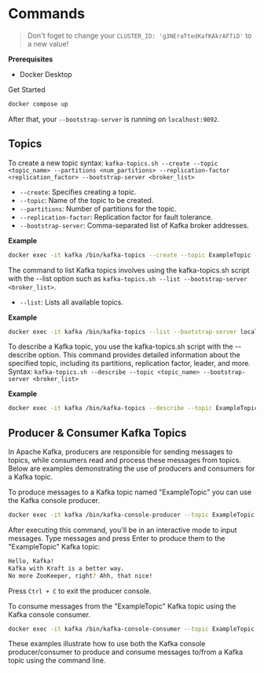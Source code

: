 # Commands
> Don't foget to change your `CLUSTER_ID: 'g3NEraTtedKafKAkrAFTiD'` to a new value!

**Prerequisites**
- Docker Desktop

Get Started
```bash
docker compose up
```

After that, your `--bootstrap-server` is running on `localhost:9092`.

## Topics

To create a new topic syntax:
`kafka-topics.sh --create --topic <topic_name> --partitions <num_partitions> --replication-factor <replication_factor> --bootstrap-server <broker_list>`
- `--create`: Specifies creating a topic.
- `--topic`: Name of the topic to be created.
- `--partitions`: Number of partitions for the topic.
- `--replication-factor`: Replication factor for fault tolerance.
- `--bootstrap-server`: Comma-separated list of Kafka broker addresses.

**Example**
```bash
docker exec -it kafka /bin/kafka-topics --create --topic ExampleTopic --partitions 3 --replication-factor 1 --bootstrap-server localhost:9092
```

The command to list Kafka topics involves using the kafka-topics.sh script with the --list option such as `kafka-topics.sh --list --bootstrap-server <broker_list>`.
- `--list`: Lists all available topics.

**Example**
```bash
docker exec -it kafka /bin/kafka-topics --list --bootstrap-server localhost:9092
```

To describe a Kafka topic, you use the kafka-topics.sh script with the --describe option. This command provides detailed information about the specified topic, including its partitions, replication factor, leader, and more. Syntax: `kafka-topics.sh --describe --topic <topic_name> --bootstrap-server <broker_list>`

**Example**
```bash
docker exec -it kafka /bin/kafka-topics --describe --topic ExampleTopic --bootstrap-server localhost:9092
```

## Producer & Consumer Kafka Topics
In Apache Kafka, producers are responsible for sending messages to topics, while consumers read and process these messages from topics. Below are examples demonstrating the use of producers and consumers for a Kafka topic.

To produce messages to a Kafka topic named "ExampleTopic" you can use the Kafka console producer.
```bash
docker exec -it kafka /bin/kafka-console-producer --topic ExampleTopic --bootstrap-server localhost:9092
```
After executing this command, you'll be in an interactive mode to input messages. Type messages and press Enter to produce them to the "ExampleTopic" Kafka topic:
```bash
Hello, Kafka!
Kafka with Kraft is a better way.
No more ZooKeeper, right? Ahh, that nice!
```
Press `Ctrl + C` to exit the producer console.

To consume messages from the "ExampleTopic" Kafka topic using the Kafka console consumer.
```bash
docker exec -it kafka /bin/kafka-console-consumer --topic ExampleTopic --bootstrap-server localhost:9092 --from-beginning
```
These examples illustrate how to use both the Kafka console producer/consumer to produce and consume messages to/from a Kafka topic using the command line.
